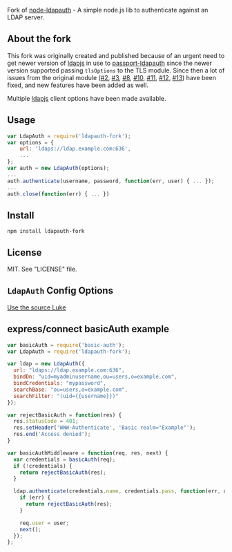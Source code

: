 Fork of [node-ldapauth](https://github.com/trentm/node-ldapauth) - A simple node.js lib to authenticate against an LDAP server.

## About the fork

This fork was originally created and published because of an urgent need to get newer version of [ldapjs](http://ldapjs.org/) in use to [passport-ldapauth](https://github.com/vesse/passport-ldapauth) since the newer version supported passing `tlsOptions` to the TLS module. Since then a lot of issues from the original module ([#2](https://github.com/trentm/node-ldapauth/issues/2), [#3](https://github.com/trentm/node-ldapauth/issues/3), [#8](https://github.com/trentm/node-ldapauth/issues/8), [#10](https://github.com/trentm/node-ldapauth/issues/10), [#11](https://github.com/trentm/node-ldapauth/issues/11), [#12](https://github.com/trentm/node-ldapauth/issues/12), [#13](https://github.com/trentm/node-ldapauth/pull/13)) have been fixed, and new features have been added as well.

Multiple [ldapjs](http://ldapjs.org/) client options have been made available.

## Usage

```javascript
var LdapAuth = require('ldapauth-fork');
var options = {
    url: 'ldaps://ldap.example.com:636',
    ...
};
var auth = new LdapAuth(options);
...
auth.authenticate(username, password, function(err, user) { ... });
...
auth.close(function(err) { ... })
```

## Install

    npm install ldapauth-fork


## License

MIT. See "LICENSE" file.


## `LdapAuth` Config Options

[Use the source Luke](https://github.com/vesse/node-ldapauth-fork/blob/master/lib/ldapauth.js#L35-L99)


## express/connect basicAuth example

```javascript
var basicAuth = require('basic-auth');
var LdapAuth = require('ldapauth-fork');

var ldap = new LdapAuth({
  url: "ldaps://ldap.example.com:636",
  bindDn: "uid=myadminusername,ou=users,o=example.com",
  bindCredentials: "mypassword",
  searchBase: "ou=users,o=example.com",
  searchFilter: "(uid={{username}})"
});

var rejectBasicAuth = function(res) {
  res.statusCode = 401;
  res.setHeader('WWW-Authenticate', 'Basic realm="Example"');
  res.end('Access denied');
}

var basicAuthMiddleware = function(req, res, next) {
  var credentials = basicAuth(req);
  if (!credentials) {
    return rejectBasicAuth(res);
  }

  ldap.authenticate(credentials.name, credentials.pass, function(err, user) {
    if (err) {
      return rejectBasicAuth(res);
    }

    req.user = user;
    next();
  });
};
```
